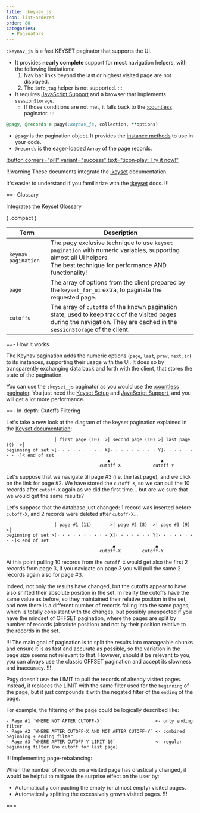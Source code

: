 ```yaml
---
title: :keynav_js
icon: list-ordered
order: 80
categories:
  - Paginators
---
```


`:keynav_js` is a fast KEYSET paginator that supports the UI.

- It provides **nearly complete** support for **most** navigation helpers, with the following limitations:
  1. Nav bar links beyond the last or highest visited page are not displayed.
  2. The `info_tag` helper is not supported.
     :::
- It requires [JavaScript Support](../../resources/javascript.md) and a browser that implements `sessionStorage`.
  - If those conditions are not met, it falls back to the [:countless](countless.md) paginator.
    :::

```ruby Controller 
@pagy, @records = pagy(:keynav_js, collection, **options)
```

- `@pagy` is the pagination object. It provides the [instance methods](../methods#methods) to use in your code.
- `@records` is the eager-loaded `Array` of the page records.

[!button corners="pill" variant="success" text=":icon-play: Try it now!"](../../sandbox/playground.md#5-keyset-apps)

!!!warning These documents integrate the [:keyset](keyset.md) documentation.

It's easier to understand if you familiarize with the [:keyset](keyset.md) docs.
!!!

==- Glossary

Integrates the [Keyset Glossary](keyset.md#glossary)

{ .compact }

| Term                | Description                                                                                                                                                                 |
|---------------------|-----------------------------------------------------------------------------------------------------------------------------------------------------------------------------|
| `keynav pagination` | The pagy exclusive technique to use `keyset pagination` with numeric variables, supporting almost all UI helpers.<br/>The best technique for performance AND functionality! |
| `page`              | The array of options from the client prepared by the `keyset_for_ui` extra, to paginate the requested page.                                                                 |
| `cutoffs`           | The array of `cutoff`s of the known pagination state, used to keep track of the visited pages during the navigation. They are cached in the `sessionStorage` of the client. |

==- How it works

The Keynav pagination adds the numeric options (`page`, `last`, `prev`, `next`, `in`) to its instances, supporting their usage
with the UI. It does so by transparently exchanging data back and forth with the client, that stores the state of the pagination.

You can use the `:keyset_js` paginator as you would use the [:countless paginator](countless.md). You just need
the [Keyset Setup](keyset.md#setup) and [JavaScript Support](../../resources/javascript.md), and you will get a lot more
performance.

==- In-depth: Cutoffs Filtering

Let's take a new look at the diagram of the keyset pagination explained in the [Keyset documentation](keyset.md#in-depth-cutoffs):

```
                  │ first page (10)  >│ second page (10) >│ last page (9)  >│
beginning of set >[· · · · · · · · · X]· · · · · · · · · Y]· · · · · · · · ·]< end of set
                                      ▲                   ▲
                                   cutoff-X            cutoff-Y
```

Let's suppose that we navigate till page #3 (i.e. the last page), and we click on the link for page #2. We have stored the
`cutoff-X`, so we can pull the 10 records after `cutoff-X` again as we did the first time... but are we sure that we would get the
same results?

Let's suppose that the database just changed: 1 record was inserted before `cutoff-X`, and 2 records were deleted after
`cutoff-X`...

```
                  │ page #1 (11)       >│ page #2 (8)  >│ page #3 (9)    >│
beginning of set >[· · · · · · · · · · X]· · · · · · · Y]· · · · · · · · ·]< end of set
                                        ▲               ▲
                                   cutoff-X        cutoff-Y
```

At this point pulling 10 records from the `cutoff-X` would get also the first 2 records from page 3, if you navigate on page 3 you
will pull the same 2 records again also for page #3.

Indeed, not only the results have changed, but the cutoffs appear to have also shifted their absolute position in the set. In
reality the cutoffs have the same value as before, so they maintained their relative position in the set, and now there is a
different number of records falling into the same pages, which is totally consistent with the changes, but possibly unespected if
you have the mindset of OFFSET pagination, where the pages are split by number of records (absolute position) and not by their
position relative to the records in the set.

!!!
The main goal of pagination is to split the results into manageable chunks and ensure it is as fast and accurate as possible, so
the variation in the page size seems not relevant to that. However, should it be relevant to you, you can always use the classic
OFFSET pagination and accept its slowness and inaccuracy.
!!!

Pagy doesn't use the LIMIT to pull the records of already visited pages. Instead, it replaces the LIMIT with the same filter used
for the
`beginning` of the page, but it just compounds it with the negated filter of the `ending` of the page.

For example, the filtering of the page could be logically described like:

```
- Page #1 `WHERE NOT AFTER CUTOFF-X`                    <- only ending filter
- Page #2 `WHERE AFTER CUTOFF-X AND NOT AFTER CUTOFF-Y` <- combined beginning + ending filter
- Page #3 `WHERE AFTER CUTOFF-Y LIMIT 10`               <- regular beginning filter (no cutoff for last page)
```

!!! Implementing page-rebalancing:

When the number of records on a visited page has drastically changed, it would be helpful to mitigate the surprise effect on the
user by:

- Automatically compacting the empty (or almost empty) visited pages.
- Automatically splitting the excessively grown visited pages.
  !!!

===
